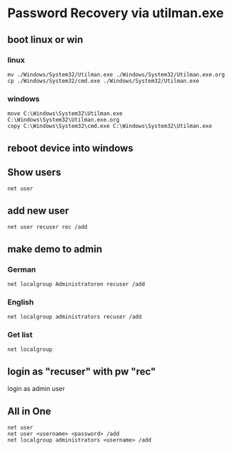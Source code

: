 # Password Recovery via utilman.exe

## boot linux or win

### linux
````
mv ./Windows/System32/Utilman.exe ./Windows/System32/Utilman.exe.org
cp ./Windows/System32/cmd.exe ./Windows/System32/Utilman.exe
````

### windows
````
move C:\Windows\System32\Utilman.exe C:\Windows\System32\Utilman.exe.org
copy C:\Windows\System32\cmd.exe C:\Windows\System32\Utilman.exe
````

## reboot device into windows

## Show users
````
net user
````

## add new user
````
net user recuser rec /add
````

## make demo to admin

### German
````
net localgroup Administratoren recuser /add
````

### English
````
net localgroup administrators recuser /add
````

### Get list
````
net localgroup
````


## login as "recuser" with pw "rec"

login as admin user


## All in One
````
net user
net user <username> <password> /add
net localgroup administrators <username> /add
````
